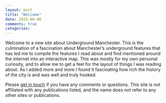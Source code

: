 ```yaml
---
layout: post
title: "Welcome"
date: 2015-09-06
comments: true
categories:
---
```

Welcome to a new site about Underground Manchester. This is the culmination of a fascination about Manchester’s underground features that has led me to compile the features I read about and find mentioned around the internet into an interactive map. This was mostly for my own personal curiosity, and to allow me to get a feel for the layout of things I was reading about. As I added more and more I found it fascinating how rich the history of the city is and was well and truly hooked.

Please [get in touch](mailto:underground.manchester@gmail.com) if you have any comments or questions. This site is not affiliated with any publications listed, and the name does not refer to any other sites or publications.
